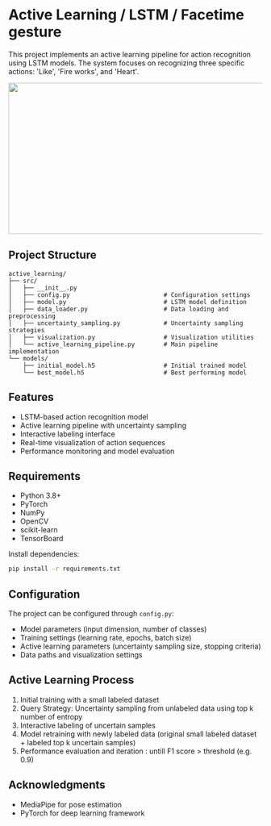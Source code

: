 # Active Learning / LSTM / Facetime gesture

This project implements an active learning pipeline for action recognition using LSTM models. The system focuses on recognizing three specific actions: 'Like', 'Fire works', and 'Heart'.
<div align="center">
<img src="https://github.com/user-attachments/assets/05744e50-9622-49d2-9ae4-9d77374623cf" width="600" height="300"/>
</div>


## Project Structure

```
active_learning/
├── src/
│   ├── __init__.py
│   ├── config.py                          # Configuration settings
│   ├── model.py                           # LSTM model definition
│   ├── data_loader.py                     # Data loading and preprocessing
│   ├── uncertainty_sampling.py            # Uncertainty sampling strategies
│   ├── visualization.py                   # Visualization utilities
│   └── active_learning_pipeline.py        # Main pipeline implementation
└── models/
    ├── initial_model.h5                   # Initial trained model
    └── best_model.h5                      # Best performing model

```

## Features

- LSTM-based action recognition model
- Active learning pipeline with uncertainty sampling
- Interactive labeling interface
- Real-time visualization of action sequences
- Performance monitoring and model evaluation

## Requirements

- Python 3.8+
- PyTorch
- NumPy
- OpenCV
- scikit-learn
- TensorBoard

Install dependencies:
```bash
pip install -r requirements.txt
```

## Configuration

The project can be configured through `config.py`:

- Model parameters (input dimension, number of classes)
- Training settings (learning rate, epochs, batch size)
- Active learning parameters (uncertainty sampling size, stopping criteria)
- Data paths and visualization settings



## Active Learning Process

1. Initial training with a small labeled dataset
2. Query Strategy: Uncertainty sampling from unlabeled data using top k number of entropy
3. Interactive labeling of uncertain samples
4. Model retraining with newly labeled data (original small labeled dataset + labeled top k uncertain samples)
5. Performance evaluation and iteration : untill F1 score > threshold (e.g. 0.9)


## Acknowledgments

- MediaPipe for pose estimation
- PyTorch for deep learning framework 
